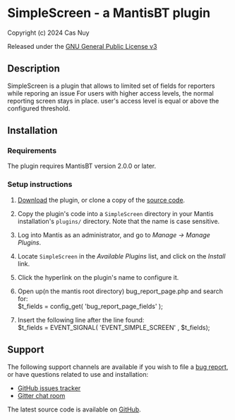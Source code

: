 # SimpleScreen - a MantisBT plugin


Copyright (c) 2024  Cas Nuy  

Released under the [GNU General Public License v3](http://opensource.org/licenses/GPL-3.0)


## Description

SimpleScreen is a plugin that allows to limited set of fields for reporters while reporing an issue 
For users with higher access levels, the normal reporting screen stays in place.
user's access level is equal or above the configured threshold.



## Installation

### Requirements

The plugin requires MantisBT version 2.0.0 or later.

### Setup instructions

1. [Download](https://github.com/mantisbt-plugins/SimpleScreen/releases/latest) 
   the plugin, or clone a copy of the 
   [source code](https://github.com/mantisbt-plugins/SimpleScreen/).

2. Copy the plugin's code into a `SimpleScreen` directory in your Mantis 
   installation's `plugins/` directory. Note that the name is case sensitive.
    
3. Log into Mantis as an administrator, and go to _Manage -> Manage Plugins_.

4. Locate `SimpleScreen` in the _Available Plugins_ list, and click
   on the _Install_ link.

5. Click the hyperlink on the plugin's name to configure it.

6. Open up(n the mantis root directory) bug_report_page.php and search for: <br>
   $t_fields = config_get( 'bug_report_page_fields' );

8. Insert the following line after the line found: <br>
   $t_fields = EVENT_SIGNAL( 'EVENT_SIMPLE_SCREEN' , $t_fields);

## Support

The following support channels are available if you wish to file a
[bug report](https://github.com/mantisbt-plugins/SimpleScreen/issues/new),
or have questions related to use and installation:

  - [GitHub issues tracker](http://github.com/mantisbt-plugins/SimpleScreen/issues)
  - [Gitter chat room](https://gitter.im/mantisbt/mantisbt)

The latest source code is available on
[GitHub](https://github.com/mantisbt-plugins/SimpleScreen).
